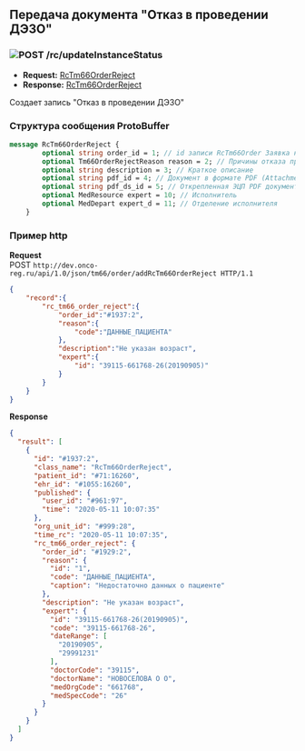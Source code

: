 ## Передача документа "Отказ в проведении ДЭЗО"

### ![POST](../../../../img/post.png) /rc/updateInstanceStatus
* **Request:** [RcTm66OrderReject](../../../../types/types.md#com.siams.med.api.Rc.RcTm66OrderReject)
* **Response:** [RcTm66OrderReject](../../../../types/types.md#com.siams.med.api.Rc.RcTm66OrderReject)

Создает запись "Отказ в проведении ДЭЗО"

### Структура сообщения ProtoBuffer

```proto
message RcTm66OrderReject {
        optional string order_id = 1; // id записи RcTm66Order Заявка на ДЭЗО
        optional Tm66OrderRejectReason reason = 2; // Причины отказа проведения ДЭЗО
        optional string description = 3; // Краткое описание
        optional string pdf_id = 4; // Документ в формате PDF (Attachment.id)
        optional string pdf_ds_id = 5; // Открепленная ЭЦП PDF документа (Attachment.id)
        optional MedResource expert = 10; // Исполнитель
        optional MedDepart expert_d = 11; // Отделение исполнителя
    }
```

### Пример http

**Request**  
POST `http://dev.onco-reg.ru/api/1.0/json/tm66/order/addRcTm66OrderReject HTTP/1.1`

```json
{
    "record":{
        "rc_tm66_order_reject":{
            "order_id":"#1937:2",
            "reason":{
                "code":"ДАННЫЕ_ПАЦИЕНТА"
            },
            "description":"Не указан возраст",
            "expert":{
                "id": "39115-661768-26(20190905)"
            }
        }
    } 
}
```
**Response**
```json
{
  "result": [
    {
      "id": "#1937:2",
      "class_name": "RcTm66OrderReject",
      "patient_id": "#71:16260",
      "ehr_id": "#1055:16260",
      "published": {
        "user_id": "#961:97",
        "time": "2020-05-11 10:07:35"
      },
      "org_unit_id": "#999:28",
      "time_rc": "2020-05-11 10:07:35",
      "rc_tm66_order_reject": {
        "order_id": "#1929:2",
        "reason": {
          "id": "1",
          "code": "ДАННЫЕ_ПАЦИЕНТА",
          "caption": "Недостаточно данных о пациенте"
        },
        "description": "Не указан возраст",
        "expert": {
          "id": "39115-661768-26(20190905)",
          "code": "39115-661768-26",
          "dateRange": [
            "20190905",
            "29991231"
          ],
          "doctorCode": "39115",
          "doctorName": "НОВОСЕЛОВА О О",
          "medOrgCode": "661768",
          "medSpecCode": "26"
        }
      }
    }
  ]
}
```
